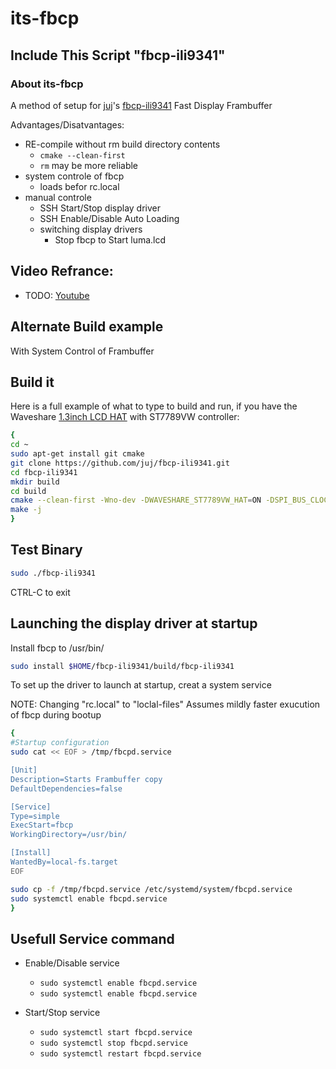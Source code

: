 # its-fbcp
## Include This Script "fbcp-ili9341" 
### About its-fbcp
 A method of setup for [juj](https://github.com/juj)'s [fbcp-ili9341](https://github.com/juj/fbcp-ili9341) Fast Display Frambuffer 

Advantages/Disatvantages:
- RE-compile without rm build directory contents
  - `cmake --clean-first`
  - `rm` may be more reliable
- system controle of fbcp
  - loads befor rc.local
- manual controle
  - SSH Start/Stop display driver
  - SSH Enable/Disable Auto Loading
  - switching display drivers
    - Stop fbcp to Start luma.lcd
    
## Video Refrance:
  - TODO: [Youtube](https://www.youtube.com/user/tearran13)

## Alternate Build example
With System Control of Frambuffer

## Build it
Here is a full example of what to type to build and run, if you have the Waveshare [1.3inch LCD HAT](https://www.waveshare.com/wiki/1.3inch_LCD_HAT) with ST7789VW controller:

```bash
{
cd ~
sudo apt-get install git cmake
git clone https://github.com/juj/fbcp-ili9341.git
cd fbcp-ili9341
mkdir build
cd build
cmake --clean-first -Wno-dev -DWAVESHARE_ST7789VW_HAT=ON -DSPI_BUS_CLOCK_DIVISOR=20 -DBACKLIGHT_CONTROL=OFF -DUSE_DMA_TRANSFERS=ON -DSTATISTICS=0 ..
make -j
}
```
## Test Binary

```bash 
sudo ./fbcp-ili9341
```
CTRL-C to exit
## Launching the display driver at startup
Install fbcp to /usr/bin/ 
```bash
sudo install $HOME/fbcp-ili9341/build/fbcp-ili9341
```
To set up the driver to launch at startup, creat a system service

NOTE: Changing "rc.local" to "loclal-files" Assumes mildly faster exucution of fbcp during bootup

```bash
{
#Startup configuration
sudo cat << EOF > /tmp/fbcpd.service

[Unit]
Description=Starts Frambuffer copy
DefaultDependencies=false

[Service]
Type=simple
ExecStart=fbcp
WorkingDirectory=/usr/bin/

[Install]
WantedBy=local-fs.target
EOF

sudo cp -f /tmp/fbcpd.service /etc/systemd/system/fbcpd.service 
sudo systemctl enable fbcpd.service
}
````
## Usefull Service command

- Enable/Disable service
  - `sudo systemctl enable fbcpd.service`
  - `sudo systemctl enable fbcpd.service`

- Start/Stop service
  - `sudo systemctl start fbcpd.service`
  - `sudo systemctl stop fbcpd.service`
  - `sudo systemctl restart fbcpd.service`
